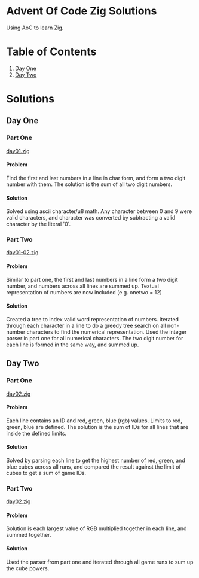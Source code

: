 # Advent Of Code Zig Solutions 

Using AoC to learn Zig.

# Table of Contents

1. [Day One](#day-one)
2. [Day Two](#day-two)

# Solutions

## Day One

### Part One

[day01.zig](src/day01.zig)

#### Problem

Find the first and last numbers in a line in char form, and form a two digit number with them. The solution is the sum of all two digit numbers.

#### Solution

Solved using ascii character/u8 math. Any character between 0 and 9 were valid characters, and character was converted by subtracting a valid character by the literal '0'.

### Part Two

[day01-02.zig](src/day01-02.zig)

#### Problem

Similar to part one, the first and last numbers in a line form a two digit number, and numbers across all lines are summed up. Textual representation of numbers are now included (e.g. onetwo = 12)

#### Solution

Created a tree to index valid word representation of numbers. Iterated through each character in a line to do a greedy tree search on all non-number characters to find the numerical representation. Used the integer parser in part one for all numerical characters. The two digit number for each line is formed in the same way, and summed up.

## Day Two

### Part One

[day02.zig](src/day02.zig)

#### Problem

Each line contains an ID and red, green, blue (rgb) values. Limits to red, green, blue are defined. The solution is the sum of IDs for all lines that are inside the defined limits.

#### Solution

Solved by parsing each line to get the highest number of red, green, and blue cubes across all runs, and compared the result against the limit of cubes to get a sum of game IDs.

### Part Two

[day02.zig](src/day02.zig)

#### Problem

Solution is each largest value of RGB multiplied together in each line, and summed together. 

#### Solution

Used the parser from part one and iterated through all game runs to sum up the cube powers.
